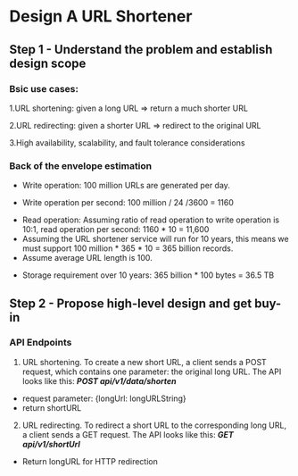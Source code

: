 # Design A URL Shortener

## Step 1 - Understand the problem and establish design scope
### Bsic use cases:

1.URL shortening: given a long URL => return a much shorter URL

2.URL redirecting: given a shorter URL => redirect to the original URL

3.High availability, scalability, and fault tolerance considerations

### Back of the envelope estimation
- Write operation: 100 million URLs are generated per day.
 * Write operation per second: 100 million / 24 /3600 = 1160
- Read operation: Assuming ratio of read operation to write operation is 10:1, read operation per second: 1160 * 10 = 11,600
- Assuming the URL shortener service will run for 10 years, this means we must support 100 million * 365 * 10 = 365 billion records.
- Assume average URL length is 100.
 * Storage requirement over 10 years: 365 billion * 100 bytes = 36.5 TB
 
## Step 2 - Propose high-level design and get buy-in
### API Endpoints
1. URL shortening. To create a new short URL, a client sends a POST request, which contains one parameter: the original long URL. The API looks like this: **_POST api/v1/data/shorten_**
 * request parameter: {longUrl: longURLString}
 * return shortURL
2. URL redirecting. To redirect a short URL to the corresponding long URL, a client sends a GET request. The API looks like this: **_GET api/v1/shortUrl_**
 * Return longURL for HTTP redirection

